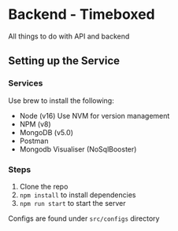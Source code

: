 # Backend - Timeboxed

All things to do with API and backend


## Setting up the Service

### Services

Use brew to install the following:

- Node (v16) Use NVM for version management
- NPM (v8)
- MongoDB (v5.0)
- Postman
- Mongodb Visualiser (NoSqlBooster)


### Steps

1. Clone the repo
1. `npm install` to install dependencies
1. `npm run start` to start the server

Configs are found under `src/configs` directory

